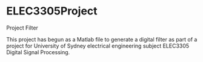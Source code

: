 # ELEC3305Project
Project Filter

This project has begun as a Matlab file to generate a digital filter as part of a project for University of Sydney 
electrical engineering subject ELEC3305 Digital Signal Processing.
